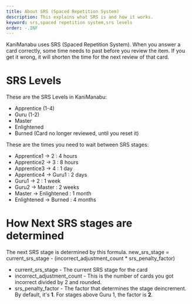 ```yaml
---
title: About SRS (Spaced Repetition System)
description: This explains what SRS is and how it works.
keyword: srs,spaced repetition system,srs levels
order: -.INF
---
```


KaniManabu uses SRS (Spaced Repetition System). When you answer a card correctly, some time needs to past before you review the item. If you get it wrong, it will shorten the time for the next review of that card.

# SRS Levels
These are the SRS Levels in KaniManabu:
* Apprentice (1-4)
* Guru (1-2)
* Master
* Enlightened
* Burned (Card no longer reviewed, until you reset it)

These are the times you need to wait between SRS stages:
* Apprentice1 -> 2 : 4 hours
* Apprentice2 -> 3 : 8 hours
* Apprentice3 -> 4 : 1 day
* Apprentice4 -> Guru1 : 2 days
* Guru1 -> 2 : 1 week
* Guru2 -> Master : 2 weeks
* Master -> Enlightened : 1 month
* Enlightened -> Burned : 4 months

# How Next SRS stages are determined
The next SRS stage is determined by this formula.
new_srs_stage = current_srs_stage - (incorrect_adjustment_count * srs_penalty_factor)

* current_srs_stage - The current SRS stage for the card
* incorrect_adjustment_count - This is the number of cards you got incorrect divided by 2 and rounded.
* srs_penalty_factor - The factor that determines the stage deincrement. By default, it's **1**. For stages above Guru 1, the factor is **2**.
